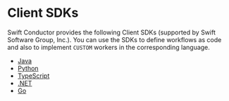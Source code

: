 # Client SDKs

Swift Conductor provides the following Client SDKs (supported by Swift Software Group, Inc.). You can use the SDKs 
to define workflows as code and also to implement `CUSTOM` workers in the corresponding language. 

* [Java](../documentation/clientsdks/java-sdk.md)
* [Python](../documentation/clientsdks/python-sdk.md)
* [TypeScript](../documentation/clientsdks/typescript-sdk.md)
* [.NET](../documentation/clientsdks/csharp-sdk.md)
* [Go](../documentation/clientsdks/go-sdk.md)

